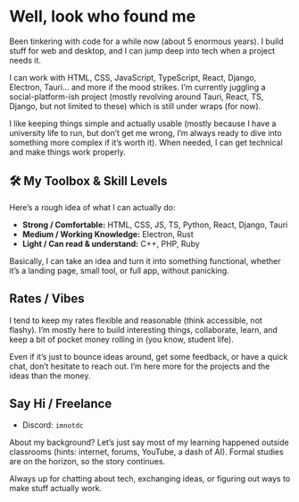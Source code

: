 # Well, look who found me

Been tinkering with code for a while now (about 5 enormous years). I build stuff for web and desktop, and I can jump deep into tech when a project needs it.  

I can work with HTML, CSS, JavaScript, TypeScript, React, Django, Electron, Tauri… and more if the mood strikes. I’m currently juggling a social-platform-ish project (mostly revolving around Tauri, React, TS, Django, but not limited to these) which is still under wraps (for now).  

I like keeping things simple and actually usable (mostly because I have a university life to run, but don’t get me wrong, I’m always ready to dive into something more complex if it’s worth it). When needed, I can get technical and make things work properly.  


## 🛠 My Toolbox & Skill Levels

Here’s a rough idea of what I can actually do:

- **Strong / Comfortable:** HTML, CSS, JS, TS, Python, React, Django, Tauri  
- **Medium / Working Knowledge:** Electron, Rust  
- **Light / Can read & understand:** C++, PHP, Ruby  

Basically, I can take an idea and turn it into something functional, whether it’s a landing page, small tool, or full app, without panicking.  


## Rates / Vibes

I tend to keep my rates flexible and reasonable (think accessible, not flashy). I’m mostly here to build interesting things, collaborate, learn, and keep a bit of pocket money rolling in (you know, student life).

Even if it’s just to bounce ideas around, get some feedback, or have a quick chat, don’t hesitate to reach out. I’m here more for the projects and the ideas than the money.  


## Say Hi / Freelance

- Discord: `imnotdc`
<!--- - Freelance / Portfolio: [Fiverr / Portfolio Link](https://your-fiverr-or-portfolio-link.com) -->


About my background? Let’s just say most of my learning happened outside classrooms (hints: internet, forums, YouTube, a dash of AI). Formal studies are on the horizon, so the story continues.  

Always up for chatting about tech, exchanging ideas, or figuring out ways to make stuff actually work.
